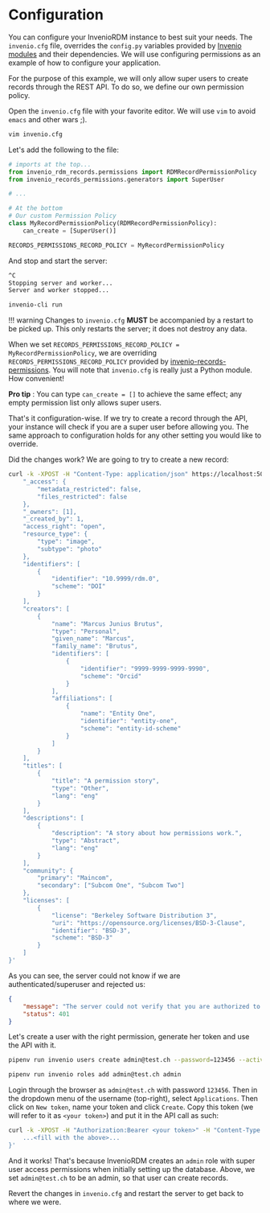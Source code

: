 # Configuration

You can configure your InvenioRDM instance to best suit your needs. The `invenio.cfg` file, overrides the `config.py` variables provided by [Invenio modules](https://invenio.readthedocs.io/en/latest/general/bundles.html) and their dependencies. We will use configuring permissions as an example of how to configure your application.

For the purpose of this example, we will only allow super users to create records through the REST API. To do so, we define our own permission policy.

Open the `invenio.cfg` file with your favorite editor. We will use `vim` to avoid `emacs` and other wars ;).

``` bash
vim invenio.cfg
```

Let's add the following to the file:

```python
# imports at the top...
from invenio_rdm_records.permissions import RDMRecordPermissionPolicy
from invenio_records_permissions.generators import SuperUser

# ...

# At the bottom
# Our custom Permission Policy
class MyRecordPermissionPolicy(RDMRecordPermissionPolicy):
    can_create = [SuperUser()]

RECORDS_PERMISSIONS_RECORD_POLICY = MyRecordPermissionPolicy
```

And stop and start the server:

```bash
^C
Stopping server and worker...
Server and worker stopped...
```
``` bash
invenio-cli run
```

!!! warning
    Changes to `invenio.cfg` **MUST** be accompanied by a restart to be picked up. This only restarts the server; it does not destroy any data.

When we set `RECORDS_PERMISSIONS_RECORD_POLICY = MyRecordPermissionPolicy`, we are overriding `RECORDS_PERMISSIONS_RECORD_POLICY` provided by [invenio-records-permissions](https://github.com/inveniosoftware/invenio-records-permissions). You will note that `invenio.cfg` is really just a Python module. How convenient!

**Pro tip** : You can type `can_create = []` to achieve the same effect; any empty permission list only allows super users.

That's it configuration-wise. If we try to create a record through the API, your instance will check if you are a super user before allowing you. The same approach to configuration holds for any other setting you would like to override.

Did the changes work? We are going to try to create a new record:

``` bash
curl -k -XPOST -H "Content-Type: application/json" https://localhost:5000/api/records/ -d '{
    "_access": {
        "metadata_restricted": false,
        "files_restricted": false
    },
    "_owners": [1],
    "_created_by": 1,
    "access_right": "open",
    "resource_type": {
        "type": "image",
        "subtype": "photo"
    },
    "identifiers": [
        {
            "identifier": "10.9999/rdm.0",
            "scheme": "DOI"
        }
    ],
    "creators": [
        {
            "name": "Marcus Junius Brutus",
            "type": "Personal",
            "given_name": "Marcus",
            "family_name": "Brutus",
            "identifiers": [
                {
                    "identifier": "9999-9999-9999-9990",
                    "scheme": "Orcid"
                }
            ],
            "affiliations": [
                {
                    "name": "Entity One",
                    "identifier": "entity-one",
                    "scheme": "entity-id-scheme"
                }
            ]
        }
    ],
    "titles": [
        {
            "title": "A permission story",
            "type": "Other",
            "lang": "eng"
        }
    ],
    "descriptions": [
        {
            "description": "A story about how permissions work.",
            "type": "Abstract",
            "lang": "eng"
        }
    ],
    "community": {
        "primary": "Maincom",
        "secondary": ["Subcom One", "Subcom Two"]
    },
    "licenses": [
        {
            "license": "Berkeley Software Distribution 3",
            "uri": "https://opensource.org/licenses/BSD-3-Clause",
            "identifier": "BSD-3",
            "scheme": "BSD-3"
        }
    ]
}'
```

As you can see, the server could not know if we are authenticated/superuser and rejected us:

``` json
{
    "message": "The server could not verify that you are authorized to access the URL requested. You either supplied the wrong credentials (e.g. a bad password), or your browser doesn't understand how to supply the credentials required.",
    "status": 401
}
```

Let's create a user with the right permission, generate her token and use the API
with it.

``` bash
pipenv run invenio users create admin@test.ch --password=123456 --active
```

``` bash
pipenv run invenio roles add admin@test.ch admin
```

Login through the browser as `admin@test.ch` with password `123456`. Then
in the dropdown menu of the username (top-right), select `Applications`. Then
click on `New token`, name your token and click `Create`. Copy this token (we
will refer to it as `<your token>`) and put it in the API call as such:

``` bash
curl -k -XPOST -H "Authorization:Bearer <your token>" -H "Content-Type: application/json" https://localhost:5000/api/records/ -d '{
    ...<fill with the above>...
}'
```

And it works! That's because InvenioRDM creates an `admin` role with super user
access permissions when initially setting up the database. Above, we set
`admin@test.ch` to be an admin, so that user can create records.

Revert the changes in `invenio.cfg` and restart the server to get back to where
we were.
